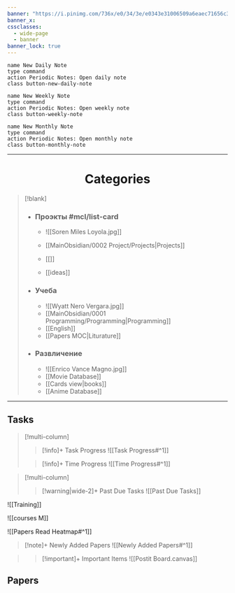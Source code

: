 ```yaml
---
banner: "https://i.pinimg.com/736x/e0/34/3e/e0343e31006509a6eaec71656c364369.jpg"
banner_x:
cssclasses:
  - wide-page
  - banner
banner_lock: true
---
```

<!-- DAILY NOTE BUTTONS-->
```button
name New Daily Note
type command
action Periodic Notes: Open daily note
class button-new-daily-note
```

```button
name New Weekly Note
type command
action Periodic Notes: Open weekly note
class button-weekly-note
```

```button
name New Monthly Note
type command
action Periodic Notes: Open monthly note
class button-monthly-note
```


---
# <center>Categories</center> 

> [!blank]
> - ### **Проэкты** #mcl/list-card
> 	- ![[Soren Miles Loyola.jpg]]
> 	- [[MainObsidian/0002 Project/Projects|Projects]]
> 	- [[]]
> 	
> 	- [[ideas]]
> - ### **Учеба**
> 	- ![[Wyatt Nero Vergara.jpg]]
> 	- [[MainObsidian/0001 Programming/Programming|Programming]]
> 	- [[English]]  
> 	- [[Papers MOC|Liturature]] 
> 
> - ### **Развличение**
> 	- ![[Enrico Vance Magno.jpg]]
> 	- [[Movie Database]] 
> 	- [[Cards view|books]]  
> 	- [[Anime Database]] 


----
## Tasks

> [!multi-column]
> 
>>[!info]+ Task Progress
>> ![[Task Progress#^1]]
>
>>[!info]+ Time Progress
>> ![[Time Progress#^1]]

> [!multi-column]
>
>>[!warning|wide-2]+ Past Due Tasks
>> ![[Past Due Tasks]]



![[Training]]

![[courses M]]

![[Papers Read Heatmap#^1]]

>[!note]+ Newly Added Papers
> ![[Newly Added Papers#^1]]

>>[!important]+ Important Items
>>  ![[Postit Board.canvas]]





<div style="margin-top: 0; padding-top: 0;"></div>

<!------------------------------- UNCOMMENT  
> [!multi-column]
> 
>>[!todo]+ Next Weeks Todo List
>> ![[Next Weeks Tasks#^1]]
>
>>[!todo]+ Next Months Todo List
>> ![[Next Months Tasks#^1]]
  --------------------------------------------->
  ## Papers 